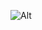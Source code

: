 ![Alt]( https://repobeats.axiom.co/api/embed/2e1dfd8669fa7a5787762ffee668cd02007a4b8b.svg "Repobeats 分析图像")
